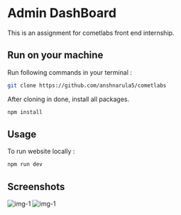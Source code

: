 # Admin DashBoard

This is an assignment for cometlabs front end internship.

## Run on your machine

Run following commands in your terminal :

```bash
git clone https://github.com/anshnarula5/cometlabs
```
After cloning in done, install all packages.
```bash
npm install
```

## Usage

To run website locally :
```bash
npm run dev
```
## Screenshots 

![img-1](https://i.ibb.co/LJ0CS4y/assignment-1.jpg)
![img-1](https://i.ibb.co/djPsfRg/assignment-2.jpg)
